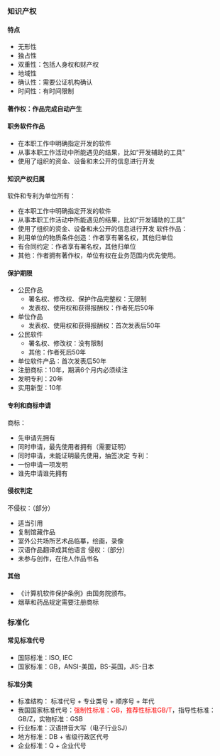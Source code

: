 ### 知识产权
#### 特点
- 无形性
- 独占性
- 双重性：包括人身权和财产权
- 地域性
- 确认性：需要公证机构确认
- 时间性：有时间限制

#### 著作权：作品完成自动产生

#### 职务软件作品
- 在本职工作中明确指定开发的软件
- 从事本职工作活动中所能遇见的结果，比如“开发辅助的工具”
- 使用了组织的资金、设备和未公开的信息进行开发

#### 知识产权归属
软件和专利为单位所有：
- 在本职工作中明确指定开发的软件
- 从事本职工作活动中所能遇见的结果，比如“开发辅助的工具”
- 使用了组织的资金、设备和未公开的信息进行开发
软件作品：
- 利用单位的物质条件创造：作者享有署名权，其他归单位
- 有合同约定：作者享有署名权，其他归单位
- 其他：作者拥有著作权，单位有权在业务范围内优先使用。

#### 保护期限
- 公民作品
  - 署名权、修改权、保护作品完整权：无限制
  - 发表权、使用权和获得报酬权：作者死后50年
- 单位作品
  - 发表权、使用权和获得报酬权：首次发表后50年
- 公民软件
  - 署名权、修改权：没有限制
  - 其他：作者死后50年
- 单位软件产品：首次发表后50年
- 注册商标：10年，期满6个月内必须续注
- 发明专利：20年
- 实用新型：10年


#### 专利和商标申请
商标：
- 先申请先拥有
- 同时申请，最先使用者拥有（需要证明）
- 同时申请，未能证明最先使用，抽签决定
专利：
- 一份申请一项发明
- 谁先申请谁先拥有


#### 侵权判定
不侵权：（部分）
- 适当引用
- 复制馆藏作品
- 室外公共场所艺术品临摹，绘画，录像
- 汉语作品翻译成其他语言
侵权：（部分）
- 未参与创作，在他人作品书名

#### 其他
- 《计算机软件保护条例》由国务院颁布。
- 烟草和药品规定需要注册商标


### 标准化
#### 常见标准代号
- 国际标准：ISO, IEC
- 国家标准：GB，ANSI-美国，BS-英国，JIS-日本

#### 标准分类
- 标准结构： 标准代号 + 专业类号 + 顺序号 + 年代
- 我国国家标准代号：<font color='red'>强制性标准：GB，推荐性标准GB/T</font>，指导性标准：GB/Z，实物标准：GSB
- 行业标准：汉语拼音大写（电子行业SJ）
- 地方标准：DB + 省级行政区代号
- 企业标准：Q + 企业代号
